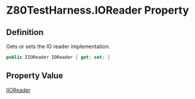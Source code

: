 # Z80TestHarness.IOReader Property
## Definition

Gets or sets the IO reader implementation.

```c#
public IIOReader IOReader { get; set; }
```

## Property Value

[IIOReader](MrKWatkins.EmulatorTestSuites.Z80.IIOReader.md)
